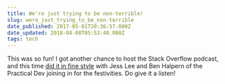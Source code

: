 ```yaml
---
title: We're just trying to be non-terrible!
slug: were_just_trying_to_be_non-terrible
date_published: 2017-05-01T20:36:57.000Z
date_updated: 2018-04-08T05:53:40.000Z
tags: tech
---
```


This was so fun! I got another chance to host the Stack Overflow podcast, and this time [did it in fine style](https://dev.to/stackpodcast/podcast-107-were-just-trying-to-be-nonterrible) with Jess Lee and Ben Halpern of the Practical Dev joining in for the festivities. Do give it a listen!
